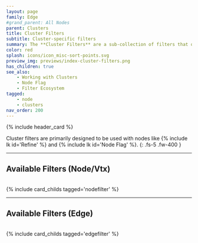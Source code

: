 ```yaml
---
layout: page
family: Edge
#grand_parent: All Nodes
parent: Clusters
title: Cluster Filters
subtitle: Cluster-specific filters
summary: The **Cluster Filters** are a sub-collection of filters that only works with certain specific cluster processing nodes, that can work with more rely on intrinsinc & relational data comparisons from either vtx or edges specifically.
color: red
splash: icons/icon_misc-sort-points.svg
preview_img: previews/index-cluster-filters.png
has_children: true
see_also:
    - Working with Clusters
    - Node Flag
    - Filter Ecosystem
tagged: 
    - node
    - clusters
nav_order: 200
---
```


{% include header_card %}

Cluster filters are primarily designed to be used with nodes like {% include lk id='Refine' %} and {% include lk id='Node Flag' %}.
{: .fs-5 .fw-400 }  

---
## Available Filters (Node/Vtx)
<br>
{% include card_childs tagged='nodefilter' %}

---
## Available Filters (Edge)
<br>
{% include card_childs tagged='edgefilter' %}
